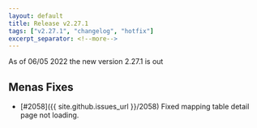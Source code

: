 ```yaml
---
layout: default
title: Release v2.27.1
tags: ["v2.27.1", "changelog", "hotfix"]
excerpt_separator: <!--more-->
---
```


As of 06/05 2022 the new version 2.27.1 is out
<!--more-->

## Menas Fixes

- [#2058]({{ site.github.issues_url }}/2058) Fixed mapping table detail page not loading.
